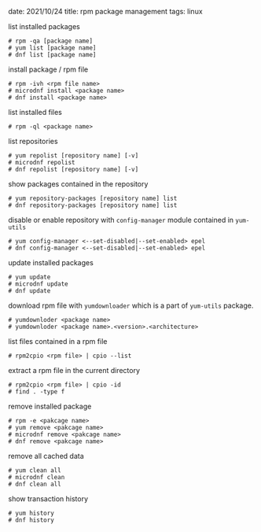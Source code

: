 date: 2021/10/24
title: rpm package management
tags: linux

list installed packages

	# rpm -qa [package name]
	# yum list [package name]
	# dnf list [package name]

install package / rpm file

	# rpm -ivh <rpm file name>
	# microdnf install <package name>
	# dnf install <package name>

list installed files

	# rpm -ql <package name>

list repositories

	# yum repolist [repository name] [-v]
	# microdnf repolist
	# dnf repolist [repository name] [-v]

show packages contained in the repository

	# yum repository-packages [repository name] list
	# dnf repository-packages [repository name] list

disable or enable repository with `config-manager` module contained in `yum-utils`

	# yum config-manager <--set-disabled|--set-enabled> epel
	# dnf config-manager <--set-disabled|--set-enabled> epel

update installed packages

	# yum update
	# microdnf update
	# dnf update

download rpm file with `yumdownloader` which is a part of `yum-utils` package.

	# yumdownloder <package name>
	# yumdownloder <package name>.<version>.<architecture>

list files contained in a rpm file

	# rpm2cpio <rpm file> | cpio --list

extract a rpm file in the current directory

	# rpm2cpio <rpm file> | cpio -id
	# find . -type f

remove installed package

	# rpm -e <pakcage name>
	# yum remove <pakcage name>
	# microdnf remove <pakcage name>
	# dnf remove <pakcage name>

remove all cached data

	# yum clean all
	# microdnf clean
	# dnf clean all

show transaction history

	# yum history
	# dnf history
